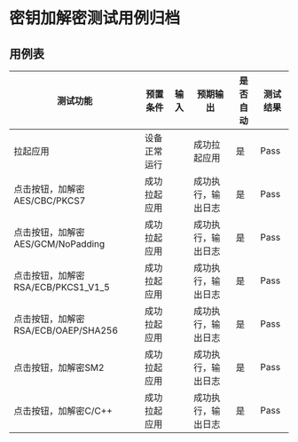 # 密钥加解密测试用例归档

## 用例表

| 测试功能                            | 预置条件     | 输入 | 预期输出           | 是否自动 | 测试结果 |
| ----------------------------------- | ------------ | ---- | ------------------ | -------- | -------- |
| 拉起应用                            | 设备正常运行 |      | 成功拉起应用       | 是       | Pass     |
| 点击按钮，加解密AES/CBC/PKCS7       | 成功拉起应用 |      | 成功执行，输出日志 | 是       | Pass     |
| 点击按钮，加解密AES/GCM/NoPadding   | 成功拉起应用 |      | 成功执行，输出日志 | 是       | Pass     |
| 点击按钮，加解密RSA/ECB/PKCS1_V1_5  | 成功拉起应用 |      | 成功执行，输出日志 | 是       | Pass     |
| 点击按钮，加解密RSA/ECB/OAEP/SHA256 | 成功拉起应用 |      | 成功执行，输出日志 | 是       | Pass     |
| 点击按钮，加解密SM2                 | 成功拉起应用 |      | 成功执行，输出日志 | 是       | Pass     |
| 点击按钮，加解密C/C++               | 成功拉起应用 |      | 成功执行，输出日志 | 是       | Pass     |